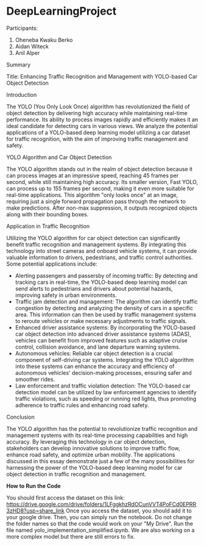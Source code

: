 # DeepLearningProject

Participants:
1. Oheneba Kwaku Berko
2. Aidan Witeck 
3. Anil Alper

Summary

Title: Enhancing Traffic Recognition and Management with YOLO-based Car Object Detection

Introduction

The YOLO (You Only Look Once) algorithm has revolutionized the field of object detection by delivering high accuracy while maintaining real-time performance. Its ability to process images rapidly and efficiently makes it an ideal candidate for detecting cars in various views. We analyze the potential applications of a YOLO-based deep learning model utilizing a car dataset for traffic recognition, with the aim of improving traffic management and safety.

YOLO Algorithm and Car Object Detection

The YOLO algorithm stands out in the realm of object detection because it can process images at an impressive speed, reaching 45 frames per second, while still maintaining high accuracy. Its smaller version, Fast YOLO, can process up to 155 frames per second, making it even more suitable for real-time applications. This algorithm "only looks once" at an image, requiring just a single forward propagation pass through the network to make predictions. After non-max suppression, it outputs recognized objects along with their bounding boxes.

Application in Traffic Recognition

Utilizing the YOLO algorithm for car object detection can significantly benefit traffic recognition and management systems. By integrating this technology into street cameras and onboard vehicle systems, it can provide valuable information to drivers, pedestrians, and traffic control authorities. Some potential applications include:
- Alerting passengers and passersby of incoming traffic: By detecting and tracking cars in real-time, the YOLO-based deep learning model can send alerts to pedestrians and drivers about potential hazards, improving safety in urban environments.
- Traffic jam detection and management: The algorithm can identify traffic congestion by detecting and analyzing the density of cars in a specific area. This information can then be used by traffic management systems to reroute vehicles or make necessary adjustments to traffic signals.
- Enhanced driver assistance systems: By incorporating the YOLO-based car object detection into advanced driver assistance systems (ADAS), vehicles can benefit from improved features such as adaptive cruise control, collision avoidance, and lane departure warning systems.
- Autonomous vehicles: Reliable car object detection is a crucial component of self-driving car systems. Integrating the YOLO algorithm into these systems can enhance the accuracy and efficiency of autonomous vehicles' decision-making processes, ensuring safer and smoother rides.
- Law enforcement and traffic violation detection: The YOLO-based car detection model can be utilized by law enforcement agencies to identify traffic violations, such as speeding or running red lights, thus promoting adherence to traffic rules and enhancing road safety.

Conclusion

The YOLO algorithm has the potential to revolutionize traffic recognition and management systems with its real-time processing capabilities and high accuracy. By leveraging this technology in car object detection, stakeholders can develop innovative solutions to improve traffic flow, enhance road safety, and optimize urban mobility. The applications discussed in this essay demonstrate just a few of the many possibilities for harnessing the power of the YOLO-based deep learning model for car object detection in traffic recognition and management.

**How to Run the Code**


You should first access the dataset on this link: https://drive.google.com/drive/folders/1LFggkhzRdOCunVVT4PoFCd0EPRR3zHD8?usp=share_link
Once you access the dataset, you should add it to your google drive. Then, you can simply run the notebook. Do not change the folder names so that the code would work on your "My Drive". Run the file named yolo_implementation_simplified.ipynb. We are also working on a more complex model but there are still errors to fix. 
